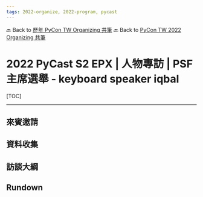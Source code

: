 ```yaml
---
tags: 2022-organize, 2022-program, pycast
---
```


🔙 Back to [歷年 PyCon TW Organizing 共筆](/ryPr7SFyP/%2FHM5mHCFKQCu7-W5ea8ITcw%3Fview)
🔙 Back to [PyCon TW 2022 Organizing 共筆](/rkk3KQ_VY)

# 2022 PyCast S2 EPX | 人物專訪 | PSF主席選舉 - keyboard speaker iqbal

[TOC]

---

## 來賓邀請


## 資料收集



## 訪談大綱



## Rundown